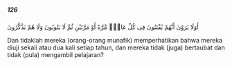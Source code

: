 ##### 126

<span class="ayah">أَوَلَا يَرَوْنَ أَنَّهُمْ يُفْتَنُونَ فِى كُلِّ عَامٍۢ مَّرَّةً أَوْ مَرَّتَيْنِ ثُمَّ لَا يَتُوبُونَ وَلَا هُمْ يَذَّكَّرُونَ</span>

<span class="ayah_translation">Dan tidaklah mereka (orang-orang munafik) memperhatikan bahwa mereka diuji sekali atau dua kali setiap tahun, dan mereka tidak (juga) bertaubat dan tidak (pula) mengambil pelajaran?</span>
